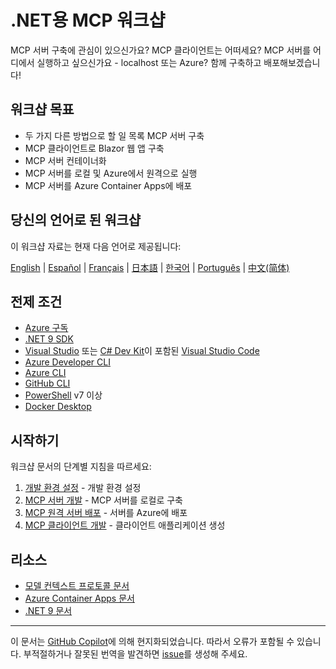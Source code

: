 # .NET용 MCP 워크샵

MCP 서버 구축에 관심이 있으신가요? MCP 클라이언트는 어떠세요? MCP 서버를 어디에서 실행하고 싶으신가요 - localhost 또는 Azure? 함께 구축하고 배포해보겠습니다!

## 워크샵 목표

- 두 가지 다른 방법으로 할 일 목록 MCP 서버 구축
- MCP 클라이언트로 Blazor 웹 앱 구축
- MCP 서버 컨테이너화
- MCP 서버를 로컬 및 Azure에서 원격으로 실행
- MCP 서버를 Azure Container Apps에 배포

## 당신의 언어로 된 워크샵

이 워크샵 자료는 현재 다음 언어로 제공됩니다:

[English](../../README.md) | [Español](../es-es/) | [Français](../fr-fr/) | [日本語](../ja-jp/) | [한국어](./README.md) | [Português](../pt-br/) | [中文(简体)](../zh-cn/)

## 전제 조건

- [Azure 구독](https://azure.microsoft.com/free)
- [.NET 9 SDK](https://dotnet.microsoft.com/download/dotnet/9.0)
- [Visual Studio](https://visualstudio.microsoft.com/vs) 또는 [C# Dev Kit](https://marketplace.visualstudio.com/items?itemName=ms-dotnettools.csdevkit)이 포함된 [Visual Studio Code](https://code.visualstudio.com)
- [Azure Developer CLI](https://learn.microsoft.com/azure/developer/azure-developer-cli/overview)
- [Azure CLI](https://learn.microsoft.com/cli/azure/what-is-azure-cli)
- [GitHub CLI](https://docs.github.com/github-cli/github-cli/about-github-cli)
- [PowerShell](https://learn.microsoft.com/powershell/scripting/overview) v7 이상
- [Docker Desktop](https://docs.docker.com/desktop/)

## 시작하기

워크샵 문서의 단계별 지침을 따르세요:

1. [개발 환경 설정](./docs/00-setup.md) - 개발 환경 설정
1. [MCP 서버 개발](./docs/01-mcp-server.md) - MCP 서버를 로컬로 구축
1. [MCP 원격 서버 배포](./docs/02-mcp-remote-server.md) - 서버를 Azure에 배포
1. [MCP 클라이언트 개발](./docs/03-mcp-client.md) - 클라이언트 애플리케이션 생성

## 리소스

- [모델 컨텍스트 프로토콜 문서](https://modelcontextprotocol.io/)
- [Azure Container Apps 문서](https://learn.microsoft.com/azure/container-apps/)
- [.NET 9 문서](https://learn.microsoft.com/dotnet/)

---

이 문서는 [GitHub Copilot](https://docs.github.com/copilot/about-github-copilot/what-is-github-copilot)에 의해 현지화되었습니다. 따라서 오류가 포함될 수 있습니다. 부적절하거나 잘못된 번역을 발견하면 [issue](../../../../issues)를 생성해 주세요.